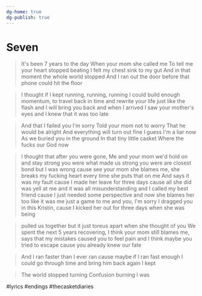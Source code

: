 ```yaml
---
dg-home: true
dg-publish: true
---
```


# Seven

> It's been 7 years to the day
When your mom she called me 
To tell me your heart stopped beating
I felt my chest sink to my gut
And in that moment the whole world stopped
And I ran out the door before that phone could hit the floor

> I thought if I kept running, running, running
I could build enough momentum, 
to travel back in time and rewrite your life
just like the flash and I will bring you back
and when I arrived I saw your mother's eyes and I knew that it was too late

> And that I failed you I'm sorry
Told your mom not to worry
That he would be alright
And everything will turn out fine
I guess I'm a liar now
As we buried you in the ground
In that tiny little casket 
Where the fucks our God now

> I thought that after you were gone, 
Me and your mom we'd hold on and stay strong you were what made us strong  you were are closest bond but I was wrong cause see your mom she blames me, she breaks my fucking heart every time she puts that on me
And says it was my fault cause I made her leave for three days cause all she did was yell at me and it was all misunderstanding and I called my best friend cause I just needed some perspective and now she blames her too like it was me just a game to me and you, I'm sorry I dragged you in this Kristin, 
cause I kicked her out for three days when she was being 

> pulled us together but it just toreus apart when she thought of you 
We spent the next 5 years recovering, I think your mom still blames me, says that my mistakes caused you to feel pain and I think maybe you tried to escape cause you already knew our fate

> And I ran faster than I ever ran cause maybe if I ran fast enough I could go through time and bring him back again
I kept

> The world stopped turning
Confusion burning I was

#lyrics #endings #thecasketdiaries 